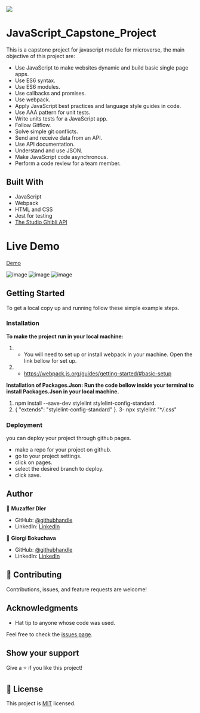 ![](https://img.shields.io/badge/Microverse-blueviolet)

# JavaScript_Capstone_Project

This is a capstone project for javascript module for microverse, the main objective of this project are:

- Use JavaScript to make websites dynamic and build basic single page apps.
- Use ES6 syntax.
- Use ES6 modules.
- Use callbacks and promises.
- Use webpack.
- Apply JavaScript best practices and language style guides in code.
- Use AAA pattern for unit tests.
- Write units tests for a JavaScript app.
- Follow Gitflow.
- Solve simple git conflicts.
- Send and receive data from an API.
- Use API documentation.
- Understand and use JSON.
- Make JavaScript code asynchronous.
- Perform a code review for a team member.

## Built With

- JavaScript
- Webpack
- HTML and CSS
- Jest for testing
- [The Studio Ghibli API](https://ghibliapi.herokuapp.com/)

# Live Demo

[Demo](https://jellywiz.github.io/JavaScript_Capstone_Project/)

![image](https://user-images.githubusercontent.com/83097009/203823527-00f292c3-63e6-456e-aa76-f5f1db70f4e6.png)
![image](https://user-images.githubusercontent.com/83097009/203823591-c11ecc2a-226a-4877-aaa3-6b8f5cf28f64.png)
![image](https://user-images.githubusercontent.com/83097009/203823661-bcdaea60-4607-49a6-893e-4bdc2eaf3038.png)

## Getting Started

To get a local copy up and running follow these simple example steps.

### Installation

**To make the project run in your local machine:**

1. - You will need to set up or install webpack in your machine. Open the link bellow for set up.
2. - https://webpack.js.org/guides/getting-started/#basic-setup

**Installation of Packages.Json: Run the code bellow inside your terminal to install Packages.Json in your local machine.**

1. npm install --save-dev stylelint stylelint-config-standard.
2. { "extends": "stylelint-config-standard" }. 3- npx stylelint "\*_/_.css"

### Deployment

you can deploy your project through github pages.

- make a repo for your project on github.
- go to your project settings.
- click on pages.
- select the desired branch to deploy.
- click save.

## Author

👤 **Muzaffer Dler**

- GitHub: [@githubhandle](https://github.com/jellywiz/)
- LinkedIn: [LinkedIn](https://www.linkedin.com/in/muzaffer-dler-473484205/)

👤 **Giorgi Bokuchava**

- GitHub: [@githubhandle](https://github.com/Boku52500)
- LinkedIn: [LinkedIn](https://www.linkedin.com/in/giorgi-bokuchava-430252240/)

## 🤝 Contributing

Contributions, issues, and feature requests are welcome!

## Acknowledgments

- Hat tip to anyone whose code was used.

Feel free to check the [issues page](../../issues/).

## Show your support

Give a ⭐️ if you like this project!

## 📝 License

This project is [MIT](./LICENSE) licensed.
